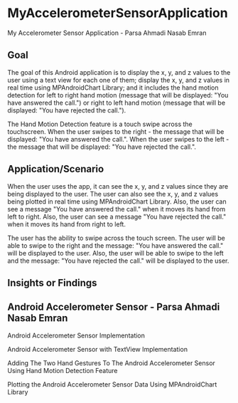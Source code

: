 # MyAccelerometerSensorApplication
My Accelerometer Sensor Application - Parsa Ahmadi Nasab Emran

## Goal
The goal of this Android application is to display the x, y, and z values to the user using a text view for each one of them; display the x, y, and z values in real time using MPAndroidChart Library; and it includes the hand motion detection for left to right hand motion (message that will be displayed: "You have answered the call.") or right to left hand motion (message that will be displayed: "You have rejected the call."). 

The Hand Motion Detection feature is a touch swipe across the touchscreen. When the user swipes to the right - the message that will be displayed: "You have answered the call.". When the user swipes to the left - the message that will be displayed: "You have rejected the call.". 

## Application/Scenario
When the user uses the app, it can see the x, y, and z values since they are being displayed to the user. The user can also see the x, y, and z values being plotted in real time using MPAndroidChart Library. Also, the user can see a message "You have answered the call." when it moves its hand from left to right. Also, the user can see a message "You have rejected the call." when it moves its hand from right to left.

The user has the ability to swipe across the touch screen. The user will be able to swipe to the right and the message: "You have answered the call." will be displayed to the user. Also, the user will be able to swipe to the left and the message: "You have rejected the call." will be displayed to the user.

## Insights or Findings

## Android Accelerometer Sensor - Parsa Ahmadi Nasab Emran
Android Accelerometer Sensor Implementation

Android Accelerometer Sensor with TextView Implementation

Adding The Two Hand Gestures To The Android Accelerometer Sensor Using Hand Motion Detection Feature

Plotting the Android Accelerometer Sensor Data Using MPAndroidChart Library
